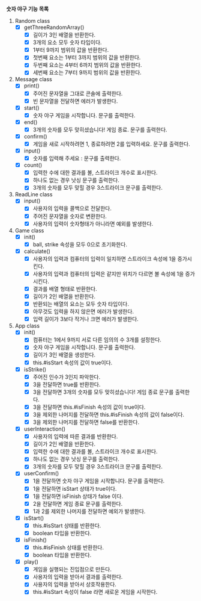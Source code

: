 **숫자 야구 기능 목록**
 1. Random class
	 - [x] getThreeRandomArray()
		 - [x] 길이가 3인 배열을 반환한다.
		 - [x] 3개의 요소 모두 숫자 타입이다.
		 - [x] 1부터 9까지 범위의 값을 반환한다.
		 - [x] 첫번째 요소는 1부터 3까지 범위의 값을 반환한다.
		 - [x] 두번째 요소는 4부터 6까지 범위의 값을 반환한다.
		 - [x] 세번째 요소는 7부터 9까지 범위의 값을 반환한다.
2. Message class
	 - [x] print()
		 - [x] 주어진 문자열을 그대로 콘솔에 출력한다.
		 - [x] 빈 문자열을 전달하면 에러가 발생한다.
	 - [x] start()
		 - [x] 숫자 야구 게임을 시작합니다. 문구를 출력한다.
	 - [x] end()
		 - [x] 3개의 숫자를 모두 맞히셨습니다! 게임 종료. 문구를 출력한다.
	 - [x] confirm()
		 - [x] 게임을 새로 시작하려면 1, 종료하려면 2를 입력하세요. 문구를 출력한다.
	 - [x] input()
		 - [x] 숫자를 입력해 주세요 : 문구를 출력한다.
     - [x] count()
	     - [x] 입력한 수에 대한 결과를 볼, 스트라이크 개수로 표시한다.
	     - [x] 하나도 없는 경우 낫싱 문구를 출력한다.
	     - [x] 3개의 숫자를 모두 맞힐 경우 3스트라이크  문구를 출력한다.
3. ReadLine class
	 - [x] input()
		 - [x] 사용자의 입력을 콜백으로 전달한다.
		 - [x] 주어진 문자열을 숫자로 변환한다.
		 - [x] 사용자의 입력이 숫자형태가 아니라면 예외를 발생한다.
4.  Game class
	- [x] init()
		- [x] ball, strike 속성을 모두 0으로 초기화한다.
	 - [x] calculate()
		 - [x] 사용자의 입력과 컴퓨터의 입력이 일치하면 스트라이크 속성에 1을 증가시킨다.
		 - [x] 사용자의 입력과 컴퓨터의 입력은 같지만 위치가 다르면 볼 속성에 1을 증가시킨다.
		 - [x] 결과를 배열 형태로 반환한다.
		 - [x] 길이가 2인 배열을 반환한다.
		 - [x] 반환되는 배열의 요소는 모두 숫자 타입이다.
		 - [x] 아무것도 입력을 하지 않은면 에러가 발생한다.
		 - [x] 입력 길이가 3보다 작거나 크면 에러가 발생한다.
5.  App class
	- [x] init()
		- [x] 컴퓨터는 1에서 9까지 서로 다른 임의의 수 3개를 설정한다.
		- [x] 숫자 야구 게임을 시작합니다. 문구를 출력한다.
		- [x] 길이가 3인 배열을 생성한다.
		- [x] this.#isStart 속성의 값이 true이다.
     - [x] isStrike()
	     - [x] 주어진 인수가 3인지 파악한다.
	     - [x] 3을 전달하면 true를 반환한다.
	     - [x] 3을 전달하면 3개의 숫자를 모두 맞히셨습니다! 게임 종료 문구를 출력한다.
	     - [x] 3을 전달하면 this.#isFinish 속성의 값이 true이다.
	     - [x] 3을 제외한 나머지를 전달하면 this.#isFinish 속성의 값이 false이다.
	     - [x] 3을 제외한 나머지를 전달하면 false를 반환한다.
	  - [x] userInteraction()
		  - [x] 사용자의 입력에 따른 결과를 반환한다.
		  - [x] 길이가 2인 배열을 반환한다.
		  - [x] 입력한 수에 대한 결과를 볼, 스트라이크 개수로 표시한다.
		  - [x] 하나도 없는 경우 낫싱 문구를 출력한다.
		  - [x] 3개의 숫자를 모두 맞힐 경우 3스트라이크 문구를 출력한다.
	  - [x] userConfirm()
		  - [x] 1을 전달하면 숫자 야구 게임을 시작합니다. 문구를 출력한다.
		  - [x] 1을 전달하면 isStart 상태가 true이다.
		  - [x] 1을 전달하면 isFinish 상태가 false 이다.
		  - [x] 2을 전달하면 게임 종료 문구를 출력한다.
		  - [x] 1과 2를 제외한 나머지를 전달하면 예외가 발생한다.
	  - [x] isStart()
		  - [x] this.#isStart 상태를 반환한다.
		  - [x] boolean 타입을 반환한다.
	  - [x] isFinish()
		  - [x] this.#isFinish 상태를 반환한다.
		  - [x] boolean 타입을 반환한다.
	  - [x] play()
		  - [x] 게임을 실행되는 진입점으로 만든다.
		  - [x] 사용자의 입력을 받아서 결과를 출력한다.
		  - [x] 사용자의 입력을 받아서 상호작용한다.
		  - [x] this.#isStart 속성이 false 라면 새로운 게임을 시작한다.
